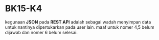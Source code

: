 # BK15-K4
kegunaan **JSON** pada **REST API** adalah sebagai wadah menyimpan data untuk nantinya dipertukarkan pada user lain.
maaf untuk nomer 4,5 belum dijawab dan nomer 6 belum selesai.
